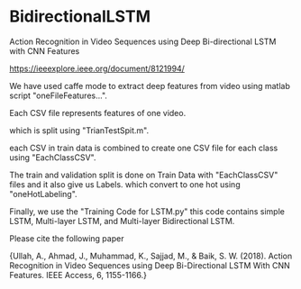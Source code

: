 # BidirectionalLSTM
Action Recognition in Video Sequences using Deep Bi-directional LSTM with CNN Features

https://ieeexplore.ieee.org/document/8121994/


We have used caffe mode to extract deep features from video using matlab script "oneFileFeatures...".

Each CSV file represents features of one video.

which is split using "TrianTestSpit.m".

each CSV in train data is combined to create one CSV file for each class using "EachClassCSV".

The train and validation split is done on Train Data with "EachClassCSV" files and it also give us Labels. which convert to one hot using "oneHotLabeling".

Finally, we use the "Training Code for LSTM.py" this code contains simple LSTM, Multi-layer LSTM, and Multi-layer Bidirectional LSTM.








Please cite the following paper

{Ullah, A., Ahmad, J., Muhammad, K., Sajjad, M., & Baik, S. W. (2018). Action Recognition in Video Sequences using Deep Bi-Directional LSTM With CNN Features. IEEE Access, 6, 1155-1166.}
